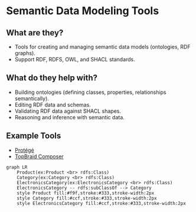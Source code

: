 # Semantic Data Modeling Tools

## What are they?

- Tools for creating and managing semantic data models (ontologies, RDF graphs).
- Support RDF, RDFS, OWL, and SHACL standards.

## What do they help with?

- Building ontologies (defining classes, properties, relationships semantically).
- Editing RDF data and schemas.
- Validating RDF data against SHACL shapes.
- Reasoning and inference with semantic data.

## Example Tools

- [Protégé](https://github.com/protegeproject/protege)
- [TopBraid Composer](https://topbraidcomposer.org/html/What_is_TopBraid_Composer.htm)

```mermaid
graph LR
    Product(ex:Product <br> rdfs:Class)
    Category(ex:Category <br> rdfs:Class)
    ElectronicsCategory(ex:ElectronicsCategory <br> rdfs:Class)
    ElectronicsCategory -- rdfs:subClassOf --> Category
    style Product fill:#f9f,stroke:#333,stroke-width:2px
    style Category fill:#ccf,stroke:#333,stroke-width:2px
    style ElectronicsCategory fill:#ccf,stroke:#333,stroke-width:2px
```
